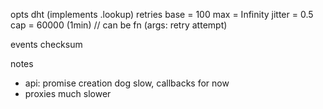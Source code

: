 opts
  dht (implements .lookup)
  retries
    base = 100
    max = Infinity
    jitter = 0.5
    cap = 60000 (1min)
    // can be fn (args: retry attempt)

events
  checksum

notes
  - api: promise creation dog slow, callbacks for now
  - proxies much slower